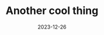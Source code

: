 ---
date: 2023-12-26
title: Another cool thing
url: http://another.thing/
description: Like the previous one but different. Take a look.
---